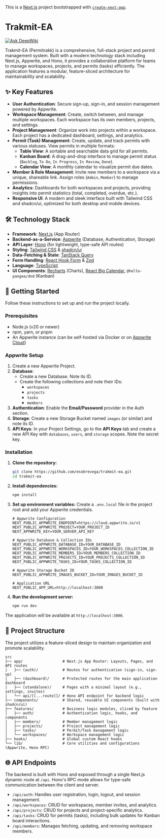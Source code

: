 This is a [Next.js](https://nextjs.org) project bootstrapped with [`create-next-app`](https://nextjs.org/docs/app/api-reference/cli/create-next-app).

# Trakmit-EA
[![Ask DeepWiki](https://devin.ai/assets/askdeepwiki.png)](https://deepwiki.com/esobrevega/Trakmit-EA)

Trakmit-EA (Permitrakk) is a comprehensive, full-stack project and permit management system. Built with a modern technology stack including Next.js, Appwrite, and Hono, it provides a collaborative platform for teams to manage workspaces, projects, and permits (tasks) efficiently. The application features a modular, feature-sliced architecture for maintainability and scalability.

## ✨ Key Features

-   **User Authentication**: Secure sign-up, sign-in, and session management powered by Appwrite.
-   **Workspace Management**: Create, switch between, and manage multiple workspaces. Each workspace has its own members, projects, and settings.
-   **Project Management**: Organize work into projects within a workspace. Each project has a dedicated dashboard, settings, and analytics.
-   **Permit (Task) Management**: Create, update, and track permits with various statuses. View permits in multiple formats:
    -   **Table View**: A sortable and searchable data grid for all permits.
    -   **Kanban Board**: A drag-and-drop interface to manage permit status (`Backlog`, `To Do`, `In Progress`, `In Review`, `Done`).
    -   **Calendar View**: A monthly calendar to visualize permit due dates.
-   **Member & Role Management**: Invite new members to a workspace via a unique, shareable link. Assign roles (`Admin`, `Member`) to manage permissions.
-   **Analytics**: Dashboards for both workspaces and projects, providing insights into permit statistics (total, completed, overdue, etc.).
-   **Responsive UI**: A modern and sleek interface built with Tailwind CSS and shadcn/ui, optimized for both desktop and mobile devices.

## 🛠️ Technology Stack

-   **Framework**: [Next.js](https://nextjs.org/) (App Router)
-   **Backend-as-a-Service**: [Appwrite](https://appwrite.io/) (Database, Authentication, Storage)
-   **API Layer**: [Hono](https://hono.dev/) (for lightweight, type-safe API routes)
-   **Styling**: [Tailwind CSS](https://tailwindcss.com/) & [shadcn/ui](https://ui.shadcn.com/)
-   **Data-Fetching & State**: [TanStack Query](https://tanstack.com/query/latest)
-   **Form Handling**: [React Hook Form](https://react-hook-form.com/) & [Zod](https://zod.dev/)
-   **Language**: [TypeScript](https://www.typescriptlang.org/)
-   **UI Components**: [Recharts](https://recharts.org/) (Charts), [React Big Calendar](http://jquense.github.io/react-big-calendar/), `@hello-pangea/dnd` (Kanban)

## 🚀 Getting Started

Follow these instructions to set up and run the project locally.

### Prerequisites

-   Node.js (v20 or newer)
-   npm, yarn, or pnpm
-   An Appwrite instance (can be self-hosted via Docker or on [Appwrite Cloud](https://cloud.appwrite.io/))

### Appwrite Setup

1.  Create a new Appwrite Project.
2.  **Database**:
    -   Create a new Database. Note its ID.
    -   Create the following collections and note their IDs:
        -   `workspaces`
        -   `projects`
        -   `tasks`
        -   `members`
3.  **Authentication**: Enable the **Email/Password** provider in the Auth section.
4.  **Storage**: Create a new Storage Bucket named `images` (or similar) and note its ID.
5.  **API Keys**: In your Project Settings, go to the **API Keys** tab and create a new API Key with `databases`, `users`, and `storage` scopes. Note the secret key.

### Installation

1.  **Clone the repository:**
    ```bash
    git clone https://github.com/esobrevega/trakmit-ea.git
    cd trakmit-ea
    ```

2.  **Install dependencies:**
    ```bash
    npm install
    ```

3.  **Set up environment variables:**
    Create a `.env.local` file in the project root and add your Appwrite credentials.

    ```env
    # Appwrite Configuration
    NEXT_PUBLIC_APPWRITE_ENDPOINT=https://cloud.appwrite.io/v1
    NEXT_PUBLIC_APPWRITE_PROJECT=YOUR_PROJECT_ID
    NEXT_APPWRITE_KEY=YOUR_SERVER_API_KEY

    # Appwrite Database & Collection IDs
    NEXT_PUBLIC_APPWRITE_DATABASE_ID=YOUR_DATABASE_ID
    NEXT_PUBLIC_APPWRITE_WORKSPACES_ID=YOUR_WORKSPACES_COLLECTION_ID
    NEXT_PUBLIC_APPWRITE_MEMBERS_ID=YOUR_MEMBERS_COLLECTION_ID
    NEXT_PUBLIC_APPWRITE_PROJECTS_ID=YOUR_PROJECTS_COLLECTION_ID
    NEXT_PUBLIC_APPWRITE_TASKS_ID=YOUR_TASKS_COLLECTION_ID

    # Appwrite Storage Bucket ID
    NEXT_PUBLIC_APPWRITE_IMAGES_BUCKET_ID=YOUR_IMAGES_BUCKET_ID

    # Application URL
    NEXT_PUBLIC_APP_URL=http://localhost:3000
    ```

4.  **Run the development server:**
    ```bash
    npm run dev
    ```

The application will be available at `http://localhost:3000`.

## 📂 Project Structure

The project utilizes a feature-sliced design to maintain organization and promote scalability.

```
src
├── app/                  # Next.js App Router: Layouts, Pages, and API routes
│   ├── (auth)/           # Routes for authentication (sign-in, sign-up)
│   ├── (dashboard)/      # Protected routes for the main application dashboard
│   ├── (standalone)/     # Pages with a minimal layout (e.g., settings, invites)
│   └── api/[[...route]]/ # Hono API endpoint for backend logic
├── components/           # Shared, reusable UI components (built with shadcn/ui)
├── features/             # Business logic modules, sliced by feature
│   ├── auth/             # Authentication logic, hooks, and components
│   ├── members/          # Member management logic
│   ├── projects/         # Project management logic
│   ├── tasks/            # Permit/Task management logic
│   └── workspaces/       # Workspace management logic
├── hooks/                # Global custom React hooks
└── lib/                  # Core utilities and configurations (Appwrite, Hono RPC)
```

## 🌐 API Endpoints

The backend is built with Hono and exposed through a single Next.js dynamic route at `/api`. Hono's RPC mode allows for type-safe communication between the client and server.

-   `/api/auth`: Handles user registration, login, logout, and session management.
-   `/api/workspaces`: CRUD for workspaces, member invites, and analytics.
-   `/api/projects`: CRUD for projects and project-specific analytics.
-   `/api/tasks`: CRUD for permits (tasks), including bulk updates for Kanban board interactions.
-   `/api/members`: Manages fetching, updating, and removing workspace members.

